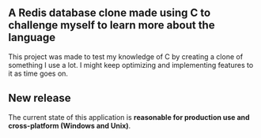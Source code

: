 ## A Redis database clone made using C to challenge myself to learn more about the language

This project was made to test my knowledge of C by creating a clone of something I use a lot. 
I might keep optimizing and implementing features to it as time goes on.

## New release

The current state of this application is **reasonable for production use and cross-platform (Windows and Unix)**.
